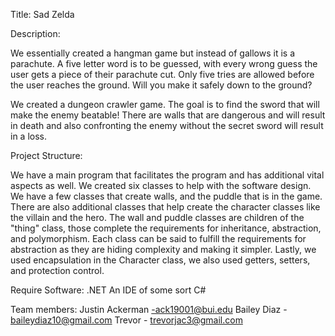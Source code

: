 Title: Sad Zelda

Description: 

We essentially created a hangman game but instead of gallows it is a parachute.  A five letter word is to be guessed, with every wrong guess the user gets a piece of their parachute cut.  Only five tries are allowed before the user reaches the ground.  Will you make it safely down to the ground?

We created a dungeon crawler game.  The goal is to find the sword that will make the enemy beatable! There are walls that are dangerous and will result in death and also confronting the enemy without the secret sword will result in a loss.  

Project Structure:

We have a main program that facilitates the program and has additional vital aspects as well.  We created six classes to help with the software design. We have a few classes that create walls, and the puddle that is in the game.  There are also additional classes that help create the character classes like the villain and the hero.  The wall and puddle classes are children of the "thing" class, those complete the requirements for inheritance, abstraction, and polymorphism.  Each class can be said to fulfill the requirements for abstraction as they are hiding complexity and making it simpler.  Lastly, we used encapsulation in the Character class, we also used getters, setters, and protection control.  

Require Software:
.NET
An IDE of some sort
C#

Team members:
Justin Ackerman -ack19001@bui.edu
Bailey Diaz - baileydiaz10@gmail.com
Trevor - trevorjac3@gmail.com